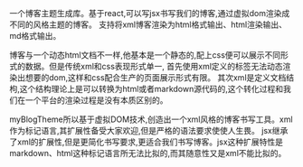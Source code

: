 一个博客主题生成库。基于react,可以写jsx书写我们的博客,通过虚拟dom渲染成不同的风格主题的博客。
支持将xml博客渲染为html格式输出、html渲染输出、md格式输出。

博客与一个动态html文档不一样,他基本是一个静态的,配上css便可以展示不同形式的数据。但是传统xml和css表现形式单一,
首先使用xml定义的标签无法动态渲染出想要的dom,这样和css配合生产的页面展示形式有限。
其次xml是定义文档结枸,这个结构理论上是可以转换为html或者markdown源代码的,这个转化过程和我们在一个平台的渲染过程是没有本质区别的。

myBlogTheme所以基于虚拟DOM技术,创造出一个xml风格的博客书写工具。xml作为标记语言,其扩展性备受大家欢迎,但是严格的语法要求使使人生畏。
jsx继承了xml的扩展性,但是更简化书写要求,更适合我们书写博客。jsx这种扩展特性是markdown、html这种标记语言所无法比拟的,而其随意性又是xml不能比拟的。